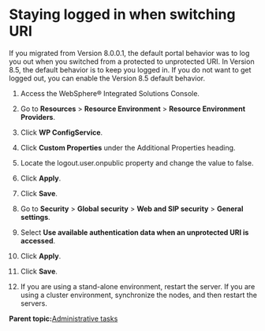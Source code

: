 # Staying logged in when switching URI 

If you migrated from Version 8.0.0.1, the default portal behavior was to log you out when you switched from a protected to unprotected URI. In Version 8.5, the default behavior is to keep you logged in. If you do not want to get logged out, you can enable the Version 8.5 default behavior.

1.  Access the WebSphere® Integrated Solutions Console.

2.  Go to **Resources** \> **Resource Environment** \> **Resource Environment Providers**.

3.  Click **WP ConfigService**.

4.  Click **Custom Properties** under the Additional Properties heading.

5.  Locate the logout.user.onpublic property and change the value to false.

6.  Click **Apply**.

7.  Click **Save**.

8.  Go to **Security** \> **Global security** \> **Web and SIP security** \> **General settings**.

9.  Select **Use available authentication data when an unprotected URI is accessed**.

10. Click **Apply**.

11. Click **Save**.

12. If you are using a stand-alone environment, restart the server. If you are using a cluster environment, synchronize the nodes, and then restart the servers.


**Parent topic:**[Administrative tasks ](../migrate/mig_post_admintasks.md)

